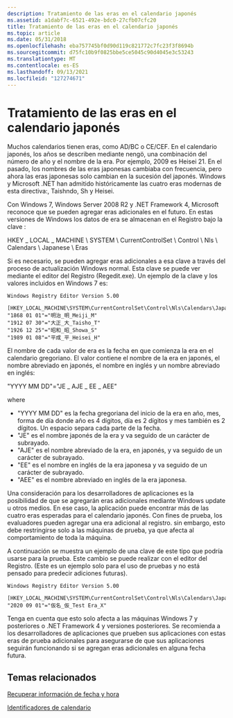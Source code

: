 ```yaml
---
description: Tratamiento de las eras en el calendario japonés
ms.assetid: a1dabf7c-6521-492e-bdc0-27cfb07cfc20
title: Tratamiento de las eras en el calendario japonés
ms.topic: article
ms.date: 05/31/2018
ms.openlocfilehash: eba757745bf0d90d119c821772c7fc23f3f8694b
ms.sourcegitcommit: d75fc10b9f0825bbe5ce5045c90d4045e3c53243
ms.translationtype: MT
ms.contentlocale: es-ES
ms.lasthandoff: 09/13/2021
ms.locfileid: "127274671"
---
```

# <a name="era-handling-for-the-japanese-calendar"></a>Tratamiento de las eras en el calendario japonés

Muchos calendarios tienen eras, como AD/BC o CE/CEF. En el calendario japonés, los años se describen mediante nengö, una combinación del número de año y el nombre de la era. Por ejemplo, 2009 es Heisei 21. En el pasado, los nombres de las eras japonesas cambiaba con frecuencia, pero ahora las eras japonesas solo cambian en la sucesión del japonés. Windows y Microsoft .NET han admitido históricamente las cuatro eras modernas de esta directiva:, Taishndo, Sh y Heisei.

Con Windows 7, Windows Server 2008 R2 y .NET Framework 4, Microsoft reconoce que se pueden agregar eras adicionales en el futuro. En estas versiones de Windows los datos de era se almacenan en el Registro bajo la clave :<dl> HKEY \_ LOCAL \_ MACHINE \\ SYSTEM \\ CurrentControlSet \\ Control \\ Nls \\ Calendars \\ Japanese \\ Eras  
</dl>

Si es necesario, se pueden agregar eras adicionales a esa clave a través del proceso de actualización Windows normal. Esta clave se puede ver mediante el editor del Registro (Regedit.exe). Un ejemplo de la clave y los valores incluidos en Windows 7 es:

``` syntax
Windows Registry Editor Version 5.00

[HKEY_LOCAL_MACHINE\SYSTEM\CurrentControlSet\Control\Nls\Calendars\Japanese\Eras]
"1868 01 01"="明治_明_Meiji_M"
"1912 07 30"="大正_大_Taisho_T"
"1926 12 25"="昭和_昭_Showa_S"
"1989 01 08"="平成_平_Heisei_H"
```

El nombre de cada valor de era es la fecha en que comienza la era en el calendario gregoriano. El valor contiene el nombre de la era en japonés, el nombre abreviado en japonés, el nombre en inglés y un nombre abreviado en inglés:<dl> "YYYY MM DD"="JE \_ AJE \_ EE \_ AEE"  
</dl>where

-   "YYYY MM DD" es la fecha gregoriana del inicio de la era en año, mes, forma de día donde año es 4 dígitos, día es 2 dígitos y mes también es 2 dígitos. Un espacio separa cada parte de la fecha.
-   "JE" es el nombre japonés de la era y va seguido de un carácter de subrayado.
-   "AJE" es el nombre abreviado de la era, en japonés, y va seguido de un carácter de subrayado.
-   "EE" es el nombre en inglés de la era japonesa y va seguido de un carácter de subrayado.
-   "AEE" es el nombre abreviado en inglés de la era japonesa.

Una consideración para los desarrolladores de aplicaciones es la posibilidad de que se agregarán eras adicionales mediante Windows update u otros medios. En ese caso, la aplicación puede encontrar más de las cuatro eras esperadas para el calendario japonés. Con fines de prueba, los evaluadores pueden agregar una era adicional al registro. sin embargo, esto debe restringirse solo a las máquinas de prueba, ya que afecta al comportamiento de toda la máquina.

A continuación se muestra un ejemplo de una clave de este tipo que podría usarse para la prueba. Este cambio se puede realizar con el editor del Registro. (Este es un ejemplo solo para el uso de pruebas y no está pensado para predecir adiciones futuras).

``` syntax
Windows Registry Editor Version 5.00

[HKEY_LOCAL_MACHINE\SYSTEM\CurrentControlSet\Control\Nls\Calendars\Japanese\Eras]
"2020 09 01"="仮名_仮_Test Era_X"
```

Tenga en cuenta que esto solo afecta a las máquinas Windows 7 y posteriores o .NET Framework 4 y versiones posteriores. Se recomienda a los desarrolladores de aplicaciones que prueben sus aplicaciones con estas eras de prueba adicionales para asegurarse de que sus aplicaciones seguirán funcionando si se agregan eras adicionales en alguna fecha futura.

## <a name="related-topics"></a>Temas relacionados

<dl> <dt>

[Recuperar información de fecha y hora](retrieving-time-and-date-information.md)
</dt> <dt>

[Identificadores de calendario](calendar-identifiers.md)
</dt> </dl>

 

 



